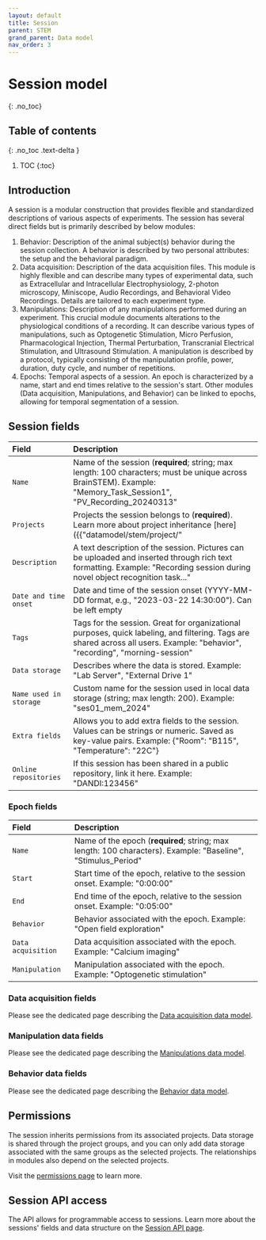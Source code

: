 ```yaml
---
layout: default
title: Session
parent: STEM
grand_parent: Data model
nav_order: 3
---
```


# Session model
{: .no_toc}

## Table of contents
{: .no_toc .text-delta }

1. TOC
{:toc}

## Introduction 

A session is a modular construction that provides flexible and standardized descriptions of various aspects of experiments. The session has several direct fields but is primarily described by below modules:

1. Behavior: Description of the animal subject(s) behavior during the session collection. A behavior is described by two personal attributes: the setup and the behavioral paradigm.
2. Data acquisition: Description of the data acquisition files. This module is highly flexible and can describe many types of experimental data, such as Extracellular and Intracellular Electrophysiology, 2-photon microscopy, Miniscope, Audio Recordings, and Behavioral Video Recordings. Details are tailored to each experiment type.
3. Manipulations: Description of any manipulations performed during an experiment. This crucial module documents alterations to the physiological conditions of a recording. It can describe various types of manipulations, such as Optogenetic Stimulation, Micro Perfusion, Pharmacological Injection, Thermal Perturbation, Transcranial Electrical Stimulation, and Ultrasound Stimulation. A manipulation is described by a protocol, typically consisting of the manipulation profile, power, duration, duty cycle, and number of repetitions.
4. Epochs: Temporal aspects of a session. An epoch is characterized by a name, start and end times relative to the session's start. Other modules (Data acquisition, Manipulations, and Behavior) can be linked to epochs, allowing for temporal segmentation of a session.

## Session fields

| Field | Description |
|:------|:------------|
| `Name` | Name of the session (**required**; string; max length: 100 characters; must be unique across BrainSTEM). Example: "Memory_Task_Session1", "PV_Recording_20240313" |
| `Projects` | Projects the session belongs to (**required**). Learn more about project inheritance [here]({{"datamodel/stem/project/"|absolute_url}}). Example: "Hippocampal Memory Project" |
| `Description` | A text description of the session. Pictures can be uploaded and inserted through rich text formatting. Example: "Recording session during novel object recognition task..." |
| `Date and time onset` | Date and time of the session onset (YYYY-MM-DD format, e.g., "2023-03-22 14:30:00"). Can be left empty |
| `Tags` | Tags for the session. Great for organizational purposes, quick labeling, and filtering. Tags are shared across all users. Example: "behavior", "recording", "morning-session" |
| `Data storage` | Describes where the data is stored. Example: "Lab Server", "External Drive 1" |
| `Name used in storage` | Custom name for the session used in local data storage (string; max length: 200). Example: "ses01_mem_2024" |
| `Extra fields` | Allows you to add extra fields to the session. Values can be strings or numeric. Saved as key-value pairs. Example: {"Room": "B115", "Temperature": "22C"} |
| `Online repositories` | If this session has been shared in a public repository, link it here. Example: "DANDI:123456" |

### Epoch fields

| Field | Description |
|:------|:------------|
| `Name` | Name of the epoch (**required**; string; max length: 100 characters). Example: "Baseline", "Stimulus_Period" |
| `Start` | Start time of the epoch, relative to the session onset. Example: "0:00:00" |
| `End` | End time of the epoch, relative to the session onset. Example: "0:05:00" |
| `Behavior` | Behavior associated with the epoch. Example: "Open field exploration" |
| `Data acquisition` | Data acquisition associated with the epoch. Example: "Calcium imaging" |
| `Manipulation` | Manipulation associated with the epoch. Example: "Optogenetic stimulation" |

### Data acquisition fields

Please see the dedicated page describing the [Data acquisition data model]({{"datamodel/modules/dataacquisition"|absolute_url}}).

### Manipulation data fields

Please see the dedicated page describing the [Manipulations data model]({{"datamodel/modules/manipulation"|absolute_url}}).

### Behavior data fields

Please see the dedicated page describing the [Behavior data model]({{"datamodel/modules/behavior"|absolute_url}}).

## Permissions

The session inherits permissions from its associated projects. Data storage is shared through the project groups, and you can only add data storage associated with the same groups as the selected projects. The relationships in modules also depend on the selected projects.

Visit the [permissions page]({{"datamodel/permissions/"|absolute_url}}) to learn more. 

## Session API access

The API allows for programmable access to sessions. Learn more about the sessions' fields and data structure on the [Session API page]({{"api/stem/session/"|absolute_url}}).